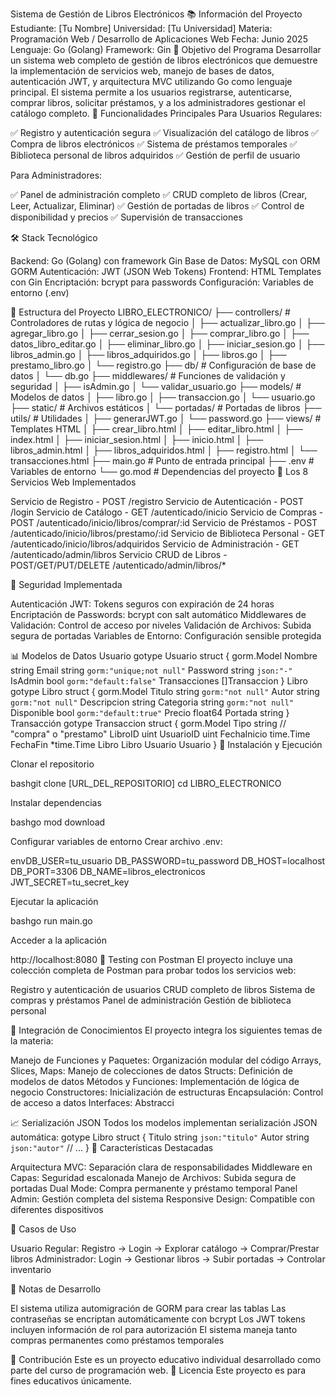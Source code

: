 Sistema de Gestión de Libros Electrónicos
📚 Información del Proyecto
Estudiante: [Tu Nombre]
Universidad: [Tu Universidad]
Materia: Programación Web / Desarrollo de Aplicaciones Web
Fecha: Junio 2025
Lenguaje: Go (Golang)
Framework: Gin
🎯 Objetivo del Programa
Desarrollar un sistema web completo de gestión de libros electrónicos que demuestre la implementación de servicios web, manejo de bases de datos, autenticación JWT, y arquitectura MVC utilizando Go como lenguaje principal. El sistema permite a los usuarios registrarse, autenticarse, comprar libros, solicitar préstamos, y a los administradores gestionar el catálogo completo.
🚀 Funcionalidades Principales
Para Usuarios Regulares:

✅ Registro y autenticación segura
✅ Visualización del catálogo de libros
✅ Compra de libros electrónicos
✅ Sistema de préstamos temporales
✅ Biblioteca personal de libros adquiridos
✅ Gestión de perfil de usuario

Para Administradores:

✅ Panel de administración completo
✅ CRUD completo de libros (Crear, Leer, Actualizar, Eliminar)
✅ Gestión de portadas de libros
✅ Control de disponibilidad y precios
✅ Supervisión de transacciones

🛠️ Stack Tecnológico

Backend: Go (Golang) con framework Gin
Base de Datos: MySQL con ORM GORM
Autenticación: JWT (JSON Web Tokens)
Frontend: HTML Templates con Gin
Encriptación: bcrypt para passwords
Configuración: Variables de entorno (.env)

📁 Estructura del Proyecto
LIBRO_ELECTRONICO/
├── controllers/           # Controladores de rutas y lógica de negocio
│   ├── actualizar_libro.go
│   ├── agregar_libro.go
│   ├── cerrar_sesion.go
│   ├── comprar_libro.go
│   ├── datos_libro_editar.go
│   ├── eliminar_libro.go
│   ├── iniciar_sesion.go
│   ├── libros_admin.go
│   ├── libros_adquiridos.go
│   ├── libros.go
│   ├── prestamo_libro.go
│   └── registro.go
├── db/                    # Configuración de base de datos
│   └── db.go
├── middlewares/           # Funciones de validación y seguridad
│   ├── isAdmin.go
│   └── validar_usuario.go
├── models/                # Modelos de datos
│   ├── libro.go
│   ├── transaccion.go
│   └── usuario.go
├── static/                # Archivos estáticos
│   └── portadas/          # Portadas de libros
├── utils/                 # Utilidades
│   ├── generarJWT.go
│   └── password.go
├── views/                 # Templates HTML
│   ├── crear_libro.html
│   ├── editar_libro.html
│   ├── index.html
│   ├── iniciar_sesion.html
│   ├── inicio.html
│   ├── libros_admin.html
│   ├── libros_adquiridos.html
│   ├── registro.html
│   └── transacciones.html
├── main.go               # Punto de entrada principal
├── .env                  # Variables de entorno
└── go.mod               # Dependencias del proyecto
🔧 Los 8 Servicios Web Implementados

Servicio de Registro - POST /registro
Servicio de Autenticación - POST /login
Servicio de Catálogo - GET /autenticado/inicio
Servicio de Compras - POST /autenticado/inicio/libros/comprar/:id
Servicio de Préstamos - POST /autenticado/inicio/libros/prestamo/:id
Servicio de Biblioteca Personal - GET /autenticado/inicio/libros/adquiridos
Servicio de Administración - GET /autenticado/admin/libros
Servicio CRUD de Libros - POST/GET/PUT/DELETE /autenticado/admin/libros/*

🔐 Seguridad Implementada

Autenticación JWT: Tokens seguros con expiración de 24 horas
Encriptación de Passwords: bcrypt con salt automático
Middlewares de Validación: Control de acceso por niveles
Validación de Archivos: Subida segura de portadas
Variables de Entorno: Configuración sensible protegida

📊 Modelos de Datos
Usuario
gotype Usuario struct {
    gorm.Model
    Nombre        string
    Email         string        `gorm:"unique;not null"`
    Password      string        `json:"-"`
    IsAdmin       bool          `gorm:"default:false"`
    Transacciones []Transaccion
}
Libro
gotype Libro struct {
    gorm.Model
    Titulo      string  `gorm:"not null"`
    Autor       string  `gorm:"not null"`
    Descripcion string
    Categoria   string  `gorm:"not null"`
    Disponible  bool    `gorm:"default:true"`
    Precio      float64
    Portada     string
}
Transacción
gotype Transaccion struct {
    gorm.Model
    Tipo        string     // "compra" o "prestamo"
    LibroID     uint
    UsuarioID   uint
    FechaInicio time.Time
    FechaFin    *time.Time
    Libro       Libro
    Usuario     Usuario
}
🚀 Instalación y Ejecución

Clonar el repositorio

bashgit clone [URL_DEL_REPOSITORIO]
cd LIBRO_ELECTRONICO

Instalar dependencias

bashgo mod download

Configurar variables de entorno
Crear archivo .env:

envDB_USER=tu_usuario
DB_PASSWORD=tu_password
DB_HOST=localhost
DB_PORT=3306
DB_NAME=libros_electronicos
JWT_SECRET=tu_secret_key

Ejecutar la aplicación

bashgo run main.go

Acceder a la aplicación

http://localhost:8080
🧪 Testing con Postman
El proyecto incluye una colección completa de Postman para probar todos los servicios web:

Registro y autenticación de usuarios
CRUD completo de libros
Sistema de compras y préstamos
Panel de administración
Gestión de biblioteca personal

🔄 Integración de Conocimientos
El proyecto integra los siguientes temas de la materia:

Manejo de Funciones y Paquetes: Organización modular del código
Arrays, Slices, Maps: Manejo de colecciones de datos
Structs: Definición de modelos de datos
Métodos y Funciones: Implementación de lógica de negocio
Constructores: Inicialización de estructuras
Encapsulación: Control de acceso a datos
Interfaces: Abstracci

📈 Serialización JSON
Todos los modelos implementan serialización JSON automática:
gotype Libro struct {
    Titulo string `json:"titulo"`
    Autor  string `json:"autor"`
    // ...
}
🌟 Características Destacadas

Arquitectura MVC: Separación clara de responsabilidades
Middleware en Capas: Seguridad escalonada
Manejo de Archivos: Subida segura de portadas
Dual Mode: Compra permanente y préstamo temporal
Panel Admin: Gestión completa del sistema
Responsive Design: Compatible con diferentes dispositivos

🎯 Casos de Uso

Usuario Regular: Registro → Login → Explorar catálogo → Comprar/Prestar libros
Administrador: Login → Gestionar libros → Subir portadas → Controlar inventario

📝 Notas de Desarrollo

El sistema utiliza automigración de GORM para crear las tablas
Las contraseñas se encriptan automáticamente con bcrypt
Los JWT tokens incluyen información de rol para autorización
El sistema maneja tanto compras permanentes como préstamos temporales

🤝 Contribución
Este es un proyecto educativo individual desarrollado como parte del curso de programación web.
📄 Licencia
Este proyecto es para fines educativos únicamente.
